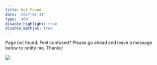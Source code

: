```yaml
---
title: Not Found
date: '2017-01-31'
type: '404'
disable_highlight: true
disable_mathjax: true
---
```


Page not found. Feel confused? Please go ahead and leave a message below to notify me. Thanks!

![](https://slides.yihui.name/gif/elevator.gif)
